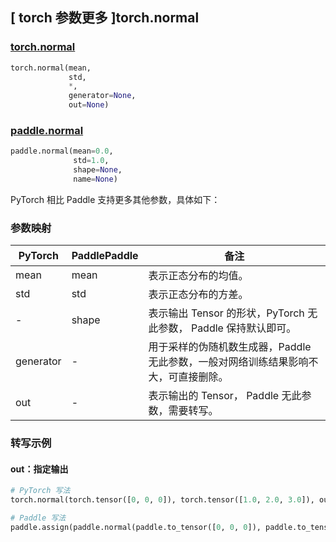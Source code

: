 ## [ torch 参数更多 ]torch.normal
### [torch.normal](https://pytorch.org/docs/stable/generated/torch.normal.html#torch.normal)
```python
torch.normal(mean,
             std,
             *,
             generator=None,
             out=None)
```
### [paddle.normal](https://www.paddlepaddle.org.cn/documentation/docs/zh/develop/api/paddle/normal_cn.html)
```python
paddle.normal(mean=0.0,
              std=1.0,
              shape=None,
              name=None)
```

PyTorch 相比 Paddle 支持更多其他参数，具体如下：
### 参数映射

| PyTorch       | PaddlePaddle | 备注                                                   |
| ------------- | ------------ | ------------------------------------------------------ |
| mean          | mean         | 表示正态分布的均值。                                     |
| std           | std          | 表示正态分布的方差。                                     |
| -             | shape        | 表示输出 Tensor 的形状，PyTorch 无此参数， Paddle 保持默认即可。                                     |
| generator     | -            | 用于采样的伪随机数生成器，Paddle 无此参数，一般对网络训练结果影响不大，可直接删除。   |
| out           | -            | 表示输出的 Tensor， Paddle 无此参数，需要转写。               |


### 转写示例
#### out：指定输出
```python
# PyTorch 写法
torch.normal(torch.tensor([0, 0, 0]), torch.tensor([1.0, 2.0, 3.0]), out=y)

# Paddle 写法
paddle.assign(paddle.normal(paddle.to_tensor([0, 0, 0]), paddle.to_tensor([1.0, 2.0, 3.0])), y)
```
